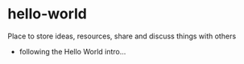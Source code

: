 # hello-world
Place to store ideas, resources, share and discuss things with others
   - following the Hello World intro...
